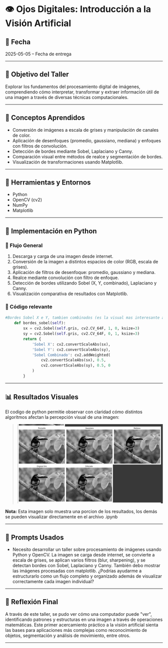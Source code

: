 # 👁️ Ojos Digitales: Introducción a la Visión Artificial

## 📅 Fecha
2025-05-05 – Fecha de entrega

---

## 🎯 Objetivo del Taller

Explorar los fundamentos del procesamiento digital de imágenes, comprendiendo cómo interpretar, transformar y extraer información útil de una imagen a través de diversas técnicas computacionales.

---

## 🧠 Conceptos Aprendidos

- Conversión de imágenes a escala de grises y manipulación de canales de color.
- Aplicación de desenfoques (promedio, gaussiano, mediana) y enfoques con filtros de convolución.
- Detección de bordes mediante Sobel, Laplaciano y Canny.
- Comparación visual entre métodos de realce y segmentación de bordes.
- Visualización de transformaciones usando Matplotlib.

---

## 🔧 Herramientas y Entornos

- Python
- OpenCV (cv2)
- NumPy
- Matplotlib

---

## 🧪 Implementación en Python

### 🔹 Flujo General
1. Descarga y carga de una imagen desde internet.
2. Conversión de la imagen a distintos espacios de color (RGB, escala de grises).
3. Aplicación de filtros de desenfoque: promedio, gaussiano y mediana.
4. Realce mediante convolución con filtro de enfoque.
5. Detección de bordes utilizando Sobel (X, Y, combinado), Laplaciano y Canny.
6. Visualización comparativa de resultados con Matplotlib.

### 🔹 Código relevante

```python
#Bordes Sobel X e Y, tambien combinados (es la visual mas interesante a mi punto de)
    def bordes_sobel(self):
        sx = cv2.Sobel(self.gris, cv2.CV_64F, 1, 0, ksize=3)
        sy = cv2.Sobel(self.gris, cv2.CV_64F, 0, 1, ksize=3)
        return {
            'Sobel X': cv2.convertScaleAbs(sx),
            'Sobel Y': cv2.convertScaleAbs(sy),
            'Sobel Combinado': cv2.addWeighted(
                cv2.convertScaleAbs(sx), 0.5, 
                cv2.convertScaleAbs(sy), 0.5, 0
            )
        }
```

---

## 📊 Resultados Visuales

El codigo de python permitie observar con claridad cómo distintos algoritmos afectan la percepción visual de una imagen:
> ![Muestra del funcionamiento en Python](https://github.com/Jul1014/Compuvisual-General/blob/master/2025-05-04_Taller4_Ojos_Digitales/Python/ImagenOjosDigitalesPython.png)

**Nota:** Esta imagen solo muestra una porcion de los resultados, los demás se pueden visualizar directamente en el archivo .ipynb

---

## 🧩 Prompts Usados

- Necesito desarrollar un taller sobre procesamiento de imágenes usando Python y OpenCV. La imagen se carga desde internet, se convierte a escala de grises, se aplican varios filtros (blur, sharpening), y se detectan bordes con Sobel, Laplaciano y Canny. También debo mostrar las imágenes procesadas con matplotlib. ¿Podrías ayudarme a estructurarlo como un flujo completo y organizado además de visualizar correctamente cada imagen individual?

---

## 💬 Reflexión Final

A través de este taller, se pudo ver cómo una computador puede "ver", identificando patrones y estructuras en una imagen a través de operaciones matemáticas. Este primer acercamiento práctico a la visión artificial sienta las bases para aplicaciones más complejas como reconocimiento de objetos, segmentación y análisis de movimiento, entre otros.

---